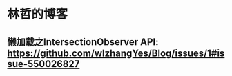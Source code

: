 # 林哲的博客


## 懒加载之IntersectionObserver API: https://github.com/wlzhangYes/Blog/issues/1#issue-550026827


